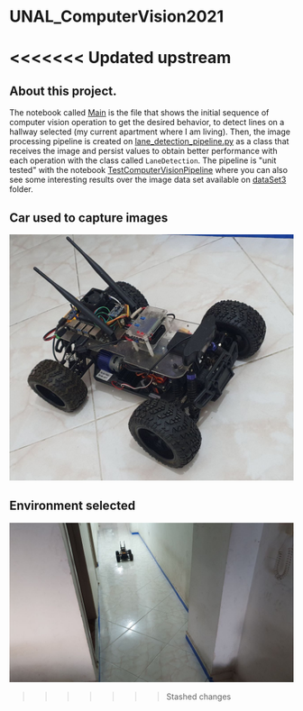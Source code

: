 # UNAL_ComputerVision2021
<<<<<<< Updated upstream
=======

## About this project.
The notebook called [Main](./Main.ipynb) is the file that shows the initial sequence of computer vision operation to get the desired behavior, to detect lines on a hallway selected (my current apartment where I am living). Then, the image processing pipeline is created on [lane_detection_pipeline.py](./lane_detection_pipeline.py) as a class that receives the image and persist values to obtain better performance with each operation with the class called `LaneDetection`. The pipeline is "unit tested" with the notebook [TestComputerVisionPipeline](./TestComputerVisionPipeline.ipynb) where you can also see some interesting results over the image data set available on [dataSet3](./dataSet3) folder.

## Car used to capture images ##
![](./car.jpeg)

## Environment selected ##
![](./space.jpeg)
>>>>>>> Stashed changes
